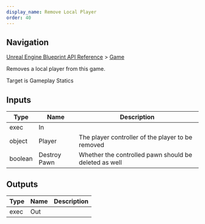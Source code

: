 ```yaml
---
display_name: Remove Local Player
order: 40
---
```

## Navigation

[Unreal Engine Blueprint API Reference](https://dev.epicgames.com/documentation/en-us/unreal-engine/BlueprintAPI) > [Game](https://dev.epicgames.com/documentation/en-us/unreal-engine/BlueprintAPI/Game)

Removes a local player from this game.

Target is Gameplay Statics

## Inputs

| Type | Name | Description |
| --- | --- | --- |
| exec | In |  |
| object | Player | The player controller of the player to be removed |
| boolean | Destroy Pawn | Whether the controlled pawn should be deleted as well |

## Outputs

| Type | Name | Description |
| --- | --- | --- |
| exec | Out |  |
